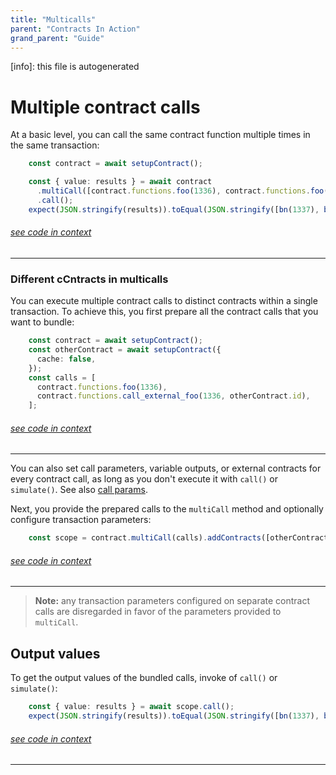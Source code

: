 ```yaml
---
title: "Multicalls"
parent: "Contracts In Action"
grand_parent: "Guide"
---
```


[info]: this file is autogenerated
# Multiple contract calls

At a basic level, you can call the same contract function multiple times in the same transaction:

```typescript
    const contract = await setupContract();

    const { value: results } = await contract
      .multiCall([contract.functions.foo(1336), contract.functions.foo(1336)])
      .call();
    expect(JSON.stringify(results)).toEqual(JSON.stringify([bn(1337), bn(1337)]));
```
###### [see code in context](https://github.com/FuelLabs/fuels-ts/blob/master/packages/fuel-gauge/src/contract.test.ts#L179-L186)

---


### Different cCntracts in multicalls

You can execute multiple contract calls to distinct contracts within a single transaction. To achieve this, you first prepare all the contract calls that you want to bundle:


```typescript
    const contract = await setupContract();
    const otherContract = await setupContract({
      cache: false,
    });
    const calls = [
      contract.functions.foo(1336),
      contract.functions.call_external_foo(1336, otherContract.id),
    ];
```
###### [see code in context](https://github.com/FuelLabs/fuels-ts/blob/master/packages/fuel-gauge/src/contract.test.ts#L147-L156)

---


You can also set call parameters, variable outputs, or external contracts for every contract call, as long as you don't execute it with `call()` or `simulate()`. See also [call params](./call-params.md).

Next, you provide the prepared calls to the `multiCall` method and optionally configure transaction parameters:


```typescript
    const scope = contract.multiCall(calls).addContracts([otherContract.id]);
```
###### [see code in context](https://github.com/FuelLabs/fuels-ts/blob/master/packages/fuel-gauge/src/contract.test.ts#L158-L160)

---


> **Note:** any transaction parameters configured on separate contract calls are disregarded in favor of the parameters provided to `multiCall`.

## Output values

To get the output values of the bundled calls, invoke of `call()` or `simulate()`:


```typescript
    const { value: results } = await scope.call();
    expect(JSON.stringify(results)).toEqual(JSON.stringify([bn(1337), bn(1338)]));
```
###### [see code in context](https://github.com/FuelLabs/fuels-ts/blob/master/packages/fuel-gauge/src/contract.test.ts#L172-L175)

---

